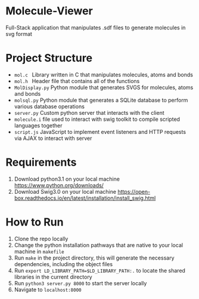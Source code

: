 # Molecule-Viewer
Full-Stack application that manipulates .sdf files to generate molecules in svg format

# Project Structure 
- ```mol.c ``` Library written in C that manipulates molecules, atoms and bonds 
- ```mol.h ``` Header file that contains all of the functions
- ```MolDisplay.py``` Python module that generates SVGS for molecules, atoms and bonds
- ```molsql.py``` Python module that generates a SQLite database to perform various database operations
- ```server.py``` Custom python server that interacts with the client
- ```molecule.i``` file used to interact with swig toolkit to compile scripted languages together
- ```script.js``` JavaScript to implement event listeners and HTTP requests via AJAX to interact with server

# Requirements

1. Download python3.1 on your local machine https://www.python.org/downloads/
2. Download Swig3.0 on your local machine https://open-box.readthedocs.io/en/latest/installation/install_swig.html

# How to Run

1. Clone the repo locally
2. Change the python installation pathways that are native to your local machine in ```makefile``` 
3. Run ```make``` in the project directory, this will generate the necessary dependencies, including the object files
4. Run ```export LD_LIBRARY_PATH=$LD_LIBRARY_PATH:.``` to locate the shared libraries in the current directory
5. Run ```python3 server.py 8000``` to start the server locally
6. Navigate to ```localhost:8000```